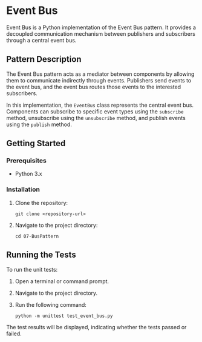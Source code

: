 # Event Bus

Event Bus is a Python implementation of the Event Bus pattern. It provides a decoupled communication mechanism between publishers and subscribers through a central event bus.

## Pattern Description

The Event Bus pattern acts as a mediator between components by allowing them to communicate indirectly through events. Publishers send events to the event bus, and the event bus routes those events to the interested subscribers.

In this implementation, the `EventBus` class represents the central event bus. Components can subscribe to specific event types using the `subscribe` method, unsubscribe using the `unsubscribe` method, and publish events using the `publish` method.

## Getting Started

### Prerequisites

- Python 3.x

### Installation

1. Clone the repository:
   ```shell
   git clone <repository-url>
   ```

2. Navigate to the project directory:
   ```shell
   cd 07-BusPattern
   ```


## Running the Tests

To run the unit tests:

1. Open a terminal or command prompt.

2. Navigate to the project directory.

3. Run the following command:
   ```shell
   python -m unittest test_event_bus.py
   ```

The test results will be displayed, indicating whether the tests passed or failed.
